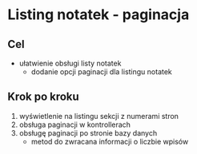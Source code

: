 # Listing notatek - paginacja

## Cel

* ułatwienie obsługi listy notatek
  * dodanie opcji paginacji dla listingu notatek

## Krok po kroku

1. wyświetlenie na listingu sekcji z numerami stron
2. obsługa paginacji w kontrollerach
3. obsługę paginacji po stronie bazy danych
   * metod do zwracana informacji o liczbie wpisów
